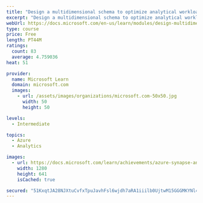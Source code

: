 ```yaml
---
title: "Design a multidimensional schema to optimize analytical workloads"
excerpt: "Design a multidimensional schema to optimize analytical workloads"
webUrl: https://docs.microsoft.com/en-us/learn/modules/design-multidimensional-schema-to-optimize-analytical-workloads/
type: course
price: Free
length: PT44M
ratings:
  count: 83
  average: 4.759036
heat: 51

provider:
  name: Microsoft Learn
  domain: microsoft.com
  images:
    - url: /assets/images/organizations/microsoft.com-50x50.jpg
      width: 50
      height: 50

levels:
  - Intermediate

topics:
  - Azure
  - Analytics

images:
  - url: https://docs.microsoft.com/learn/achievements/azure-synapse-analytics-multi-dimensional-schema-social.png
    width: 1280
    height: 641
    isCached: true

secured: "51KxqtJA28NJXtuCvfxTpuJavhFsl6wjdh7aRA1iiilb0UjtwM15GGGMKYNl4qc5gN+RJIH1YAscVSEVcMPAG4hcjofbjtXYmzQqstrbXpuus9Z/qiw9N0KXVLpmmLdj1ZIIlwICcYzBsqsiMu5l0+8aBps935ou8wvI30r9jtFFkdN9EwJma/RKe7XLrfOcnnCDZcFwsL8mBqjv678wCJ/t46Fgx3d77A4wAohExuai2i8tEvjOPfCw2WGNwfN7cBV6n4ck/6LvFLVu8hTAfxUK1YpMGSE1JnoP1i62osHofRS0EWNISDhjvKocvNts2mf+VV0mBvQt4K4IeCHVQ9BR5Xpz32h7Q6hUMMBTo0w/pG7Pdi6zBS3sPiItIc4iwgDDVj4BHrmCBtN7fV4ETE/XnrnAOOCoBbZ3KuZVjjE=;PlWaUVxBJIY5DJ3yxjh6qg=="
---
```



